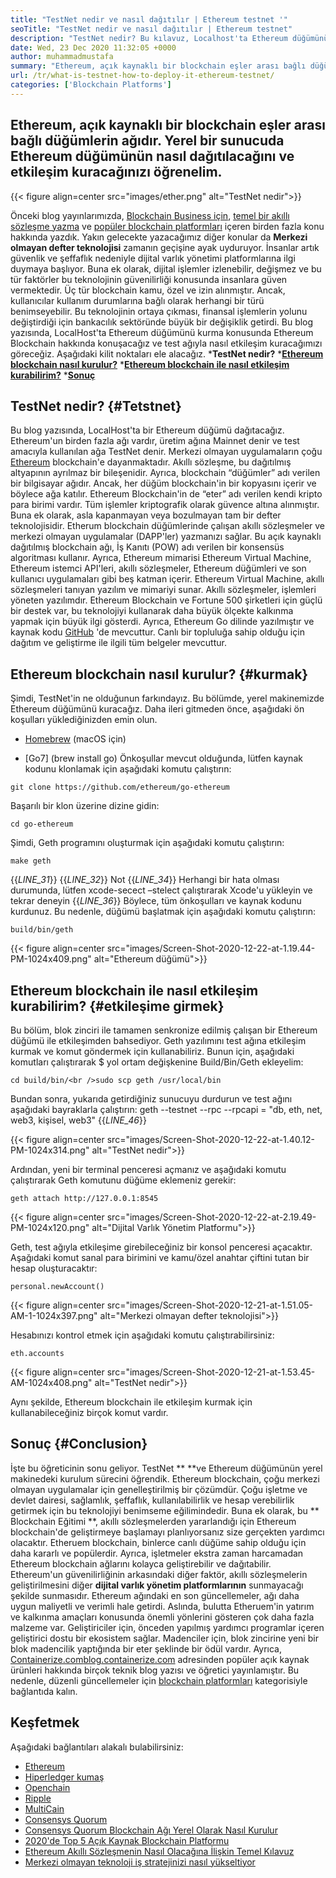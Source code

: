 ```yaml
---
title: "TestNet nedir ve nasıl dağıtılır | Ethereum testnet '" 
seoTitle: "TestNet nedir ve nasıl dağıtılır | Ethereum testnet" 
description: "TestNet nedir? Bu kılavuz, Localhost'ta Ethereum düğümünün nasıl kurulacağı ile ilgilidir. Blockchain, tüm işlemlerin geçmişini koruyan bir düğüm ağıdır." 
date: Wed, 23 Dec 2020 11:32:05 +0000
author: muhammadmustafa
summary: "Ethereum, açık kaynaklı bir blockchain eşler arası bağlı düğümlerin ağıdır. Yerel bir sunucuda Ethereum düğümünün nasıl dağıtılacağını ve etkileşim kuracağınızı öğrenelim." 
url: /tr/what-is-testnet-how-to-deploy-it-ethereum-testnet/
categories: ['Blockchain Platforms']
---
```


## Ethereum, açık kaynaklı bir blockchain eşler arası bağlı düğümlerin ağıdır. Yerel bir sunucuda Ethereum düğümünün nasıl dağıtılacağını ve etkileşim kuracağınızı öğrenelim.

{{< figure align=center src="images/ether.png" alt="TestNet nedir">}}

Önceki blog yayınlarımızda, [Blockchain Business için][1], [temel bir akıllı sözleşme yazma][2] ve [popüler blockchain platformları][3] içeren birden fazla konu hakkında yazdık. Yakın gelecekte yazacağımız diğer konular da **Merkezi olmayan defter teknolojisi**  zamanın geçişine ayak uyduruyor. İnsanlar artık güvenlik ve şeffaflık nedeniyle dijital varlık yönetimi platformlarına ilgi duymaya başlıyor. Buna ek olarak, dijital işlemler izlenebilir, değişmez ve bu tür faktörler bu teknolojinin güvenilirliği konusunda insanlara güven vermektedir. Üç tür blockchain kamu, özel ve izin alınmıştır. Ancak, kullanıcılar kullanım durumlarına bağlı olarak herhangi bir türü benimseyebilir.
Bu teknolojinin ortaya çıkması, finansal işlemlerin yolunu değiştirdiği için bankacılık sektöründe büyük bir değişiklik getirdi. Bu blog yazısında, LocalHost'ta Ethereum düğümünü kurma konusunda Ethereum Blockchain hakkında konuşacağız ve test ağıyla nasıl etkileşim kuracağımızı göreceğiz. Aşağıdaki kilit noktaları ele alacağız.
  ***TestNet nedir?** 
  ***[Ethereum blockchain nasıl kurulur?][4]** 
  ***[Ethereum blockchain ile nasıl etkileşim kurabilirim?][5]** 
  ***[Sonuç][6]** 

## TestNet nedir?   {#Tetstnet}
Bu blog yazısında, LocalHost'ta bir Ethereum düğümü dağıtacağız. Ethereum'un birden fazla ağı vardır, üretim ağına Mainnet denir ve test amacıyla kullanılan ağa TestNet denir. Merkezi olmayan uygulamaların çoğu [Ethereum][7] blockchain'e dayanmaktadır. Akıllı sözleşme, bu dağıtılmış altyapının ayrılmaz bir bileşenidir. Ayrıca, blockchain “düğümler” adı verilen bir bilgisayar ağıdır. Ancak, her düğüm blockchain'in bir kopyasını içerir ve böylece ağa katılır. Ethereum Blockchain'in de “eter” adı verilen kendi kripto para birimi vardır. Tüm işlemler kriptografik olarak güvence altına alınmıştır. Buna ek olarak, asla kapanmayan veya bozulmayan tam bir defter teknolojisidir. Etherum blockchain düğümlerinde çalışan akıllı sözleşmeler ve merkezi olmayan uygulamalar (DAPP'ler) yazmanızı sağlar.
Bu açık kaynaklı dağıtılmış blockchain ağı, İş Kanıtı (POW) adı verilen bir konsensüs algoritması kullanır. Ayrıca, Ethereum mimarisi Ethereum Virtual Machine, Ethereum istemci API'leri, akıllı sözleşmeler, Ethereum düğümleri ve son kullanıcı uygulamaları gibi beş katman içerir. Ethereum Virtual Machine, akıllı sözleşmeleri tanıyan yazılım ve mimariyi sunar. Akıllı sözleşmeler, işlemleri yöneten yazılımdır. Ethereum Blockchain ve Fortune 500 şirketleri için güçlü bir destek var, bu teknolojiyi kullanarak daha büyük ölçekte kalkınma yapmak için büyük ilgi gösterdi. Ayrıca, Ethereum Go dilinde yazılmıştır ve kaynak kodu [GitHub][8] 'de mevcuttur. Canlı bir topluluğa sahip olduğu için dağıtım ve geliştirme ile ilgili tüm belgeler mevcuttur.

## Ethereum blockchain nasıl kurulur?   {#kurmak}
Şimdi, TestNet'in ne olduğunun farkındayız. Bu bölümde, yerel makinemizde Ethereum düğümünü kuracağız. Daha ileri gitmeden önce, aşağıdaki ön koşulları yüklediğinizden emin olun.
  * [Homebrew][9] (macOS için)

  * [Go7] (brew install go)
Önkoşullar mevcut olduğunda, lütfen kaynak kodunu klonlamak için aşağıdaki komutu çalıştırın:
```
git clone https://github.com/ethereum/go-ethereum
```
Başarılı bir klon üzerine dizine gidin:
```
cd go-ethereum
```
Şimdi, Geth programını oluşturmak için aşağıdaki komutu çalıştırın:
```
make geth
```
{{_LINE_31_}}
{{_LINE_32_}}
    Not
{{_LINE_34_}}
  Herhangi bir hata olması durumunda, lütfen xcode-secect –stelect çalıştırarak Xcode'u yükleyin ve tekrar deneyin
{{_LINE_36_}}
Böylece, tüm önkoşulları ve kaynak kodunu kurdunuz. Bu nedenle, düğümü başlatmak için aşağıdaki komutu çalıştırın:
```
build/bin/geth
```

{{< figure align=center src="images/Screen-Shot-2020-12-22-at-1.19.44-PM-1024x409.png" alt="Ethereum düğümü">}}


## Ethereum blockchain ile nasıl etkileşim kurabilirim?   {#etkileşime girmek}
Bu bölüm, blok zinciri ile tamamen senkronize edilmiş çalışan bir Ethereum düğümü ile etkileşimden bahsediyor. Geth yazılımını test ağına etkileşim kurmak ve komut göndermek için kullanabiliriz.
Bunun için, aşağıdaki komutları çalıştırarak $ yol ortam değişkenine Build/Bin/Geth ekleyelim:
```
cd build/bin/<br />sudo scp geth /usr/local/bin
```
Bundan sonra, yukarıda getirdiğiniz sunucuyu durdurun ve test ağını aşağıdaki bayraklarla çalıştırın:
geth --testnet --rpc --rpcapi = "db, eth, net, web3, kişisel, web3"
{{_LINE_46_}}

{{< figure align=center src="images/Screen-Shot-2020-12-22-at-1.40.12-PM-1024x314.png" alt="TestNet nedir">}}

Ardından, yeni bir terminal penceresi açmanız ve aşağıdaki komutu çalıştırarak Geth komutunu düğüme eklemeniz gerekir:
```
geth attach http://127.0.0.1:8545
```

{{< figure align=center src="images/Screen-Shot-2020-12-22-at-2.19.49-PM-1024x120.png" alt="Dijital Varlık Yönetim Platformu">}}

Geth, test ağıyla etkileşime girebileceğiniz bir konsol penceresi açacaktır. Aşağıdaki komut sanal para birimini ve kamu/özel anahtar çiftini tutan bir hesap oluşturacaktır:
```
personal.newAccount()
```

{{< figure align=center src="images/Screen-Shot-2020-12-21-at-1.51.05-AM-1-1024x397.png" alt="Merkezi olmayan defter teknolojisi">}}

Hesabınızı kontrol etmek için aşağıdaki komutu çalıştırabilirsiniz:
```
eth.accounts
```

{{< figure align=center src="images/Screen-Shot-2020-12-21-at-1.53.45-AM-1024x408.png" alt="TestNet nedir">}}

Aynı şekilde, Ethereum blockchain ile etkileşim kurmak için kullanabileceğiniz birçok komut vardır.

## Sonuç   {#Conclusion}
İşte bu öğreticinin sonu geliyor. TestNet ** **ve Ethereum düğümünün yerel makinedeki kurulum sürecini öğrendik. Ethereum blockchain, çoğu merkezi olmayan uygulamalar için genelleştirilmiş bir çözümdür. Çoğu işletme ve devlet dairesi, sağlamlık, şeffaflık, kullanılabilirlik ve hesap verebilirlik getirmek için bu teknolojiyi benimseme eğilimindedir. Buna ek olarak, bu **  Blockchain Eğitimi **, akıllı sözleşmelerden yararlandığı için Ethereum blockchain'de geliştirmeye başlamayı planlıyorsanız size gerçekten yardımcı olacaktır. Etheruem blockchain, binlerce canlı düğüme sahip olduğu için daha kararlı ve popülerdir. Ayrıca, işletmeler ekstra zaman harcamadan Ethereum blockchain ağlarını kolayca geliştirebilir ve dağıtabilir. Ethereum'un güvenilirliğinin arkasındaki diğer faktör, akıllı sözleşmelerin geliştirilmesini diğer  **dijital varlık yönetim platformlarının**   sunmayacağı şekilde sunmasıdır.
Ethereum ağındaki en son güncellemeler, ağı daha uygun maliyetli ve verimli hale getirdi. Aslında, bulutta Etheruem'in yatırım ve kalkınma amaçları konusunda önemli yönlerini gösteren çok daha fazla malzeme var. Geliştiriciler için, önceden yapılmış yardımcı programlar içeren geliştirici dostu bir ekosistem sağlar. Madenciler için, blok zincirine yeni bir blok madencilik yaptığında bir eter şeklinde bir ödül vardır. Ayrıca, [Containerize.com][10][blog.containerize.com][11] adresinden popüler açık kaynak ürünleri hakkında birçok teknik blog yazısı ve öğretici yayınlamıştır. Bu nedenle, düzenli güncellemeler için [blockchain platformları][12] kategorisiyle bağlantıda kalın.

## Keşfetmek
Aşağıdaki bağlantıları alakalı bulabilirsiniz:
  * [Ethereum][7]
  * [Hiperledger kumaş][13]
  * [Openchain][14]
  * [Ripple][15]
  * [MultiCain][16]
  * [Consensys Quorum][17]
  * [Consensys Quorum Blockchain Ağı Yerel Olarak Nasıl Kurulur][18]
  * [2020'de Top 5 Açık Kaynak Blockchain Platformu][3]
  * [Ethereum Akıllı Sözleşmenin Nasıl Olacağına İlişkin Temel Kılavuz][2]
  * [Merkezi olmayan teknoloji iş stratejinizi nasıl yükseltiyor][19]

  
[1]: https://blog.containerize.com/2020/11/27/how-blockchain-technology-can-upgrade-your-business-strategy/
[2]: https://blog.containerize.com/
[3]: https://blog.containerize.com/blockchain-platforms/top-5-open-source-blockchain-platforms-in-2020/
[4]: #setup
[5]: #interact
[6]: #Conclusion
[7]: https://products.containerize.com/blockchain-platforms/ethereum
[8]: https://github.com/ethereum/go-ethereum
[9]: https://brew.sh/
[10]: https://www.containerize.com/
[11]: https://blog.containerize.com/
[12]: https://products.containerize.com/blockchain-platforms/
[13]: https://products.containerize.com/blockchain-platforms/hyperledger-fabric
[14]: https://products.containerize.com/blockchain-platforms/openchain
[15]: https://products.containerize.com/blockchain-platforms/ripple
[16]: https://products.containerize.com/blockchain-platforms/multichain
[17]: https://products.containerize.com/blockchain-platforms/consensys-quorum
[18]: https://blog.containerize.com/blockchain-platforms/how-to-setup-consensys-quorum-blockchain-network-locally/
[19]: https://blog.containerize.com/2020/11/27/how-decentralized-technology-upgrades-your-business-strategy/
